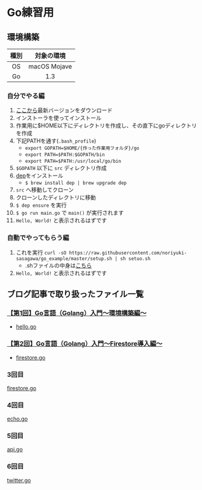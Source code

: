 # Go練習用

## 環境構築

|種別|対象の環境|
|:--:|:--:|
|OS| macOS Mojave |
|Go| 1.3|

### 自分でやる編

1. [ここから](https://golang.org/dl/)最新バージョンをダウンロード
1. インストーラを使ってインストール
1. 作業用に$HOME以下にディレクトリを作成し、その直下にgoディレクトリを作成
1. 下記PATHを通す(`.bash_profile`)
    * `export GOPATH=$HOME/{作った作業用フォルダ}/go`
    * `export PATH=$PATH:$GOPATH/bin`
    * `export PATH=$PATH:/usr/local/go/bin`
1. `$GOPATH` 以下に `src` ディレクトリ作成
1. [dep](https://golang.github.io/dep/docs/installation.html#macos)をインストール
    * `$ brew install dep | brew upgrade dep`
1. `src` へ移動してクローン
1. クローンしたディレクトリに移動
1. `$ dep ensure` を実行
1. `$ go run main.go` で `main()` が実行されます
1. `Hello, World!` と表示されるはずです

### 自動でやってもらう編

1. これを実行 `curl -sO https://raw.githubusercontent.com/noriyuki-sasagawa/go_example/master/setup.sh | sh setuo.sh`
    * .shファイルの中身は[こちら](./setup.sh)
1. `Hello, World!` と表示されるはずです

## ブログ記事で取り扱ったファイル一覧

### [【第1回】Go言語（Golang）入門～環境構築編～](https://rightcode.co.jp/blog/information-technology/golang-introduction-environment-1)

* [hello.go](./hello/hello.go)

### [【第2回】Go言語（Golang）入門～Firestore導入編～](https://rightcode.co.jp/blog/information-technology/golang-introduction-firestore)

* [firestore.go](./firestore/firestore.go)

### 3回目

[firestore.go](./firestore/firestore.go)

### 4回目

[echo.go](./echo/echo.go)

### 5回目

[api.go](./api/api.go)

### 6回目

[twitter.go](./twitter/twitter.go)
